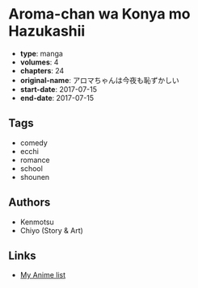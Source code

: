 # Aroma-chan wa Konya mo Hazukashii

-   **type**: manga
-   **volumes**: 4
-   **chapters**: 24
-   **original-name**: アロマちゃんは今夜も恥ずかしい
-   **start-date**: 2017-07-15
-   **end-date**: 2017-07-15

## Tags

-   comedy
-   ecchi
-   romance
-   school
-   shounen

## Authors

-   Kenmotsu
-   Chiyo (Story & Art)

## Links

-   [My Anime list](https://myanimelist.net/manga/112574/Aroma-chan_wa_Konya_mo_Hazukashii)
